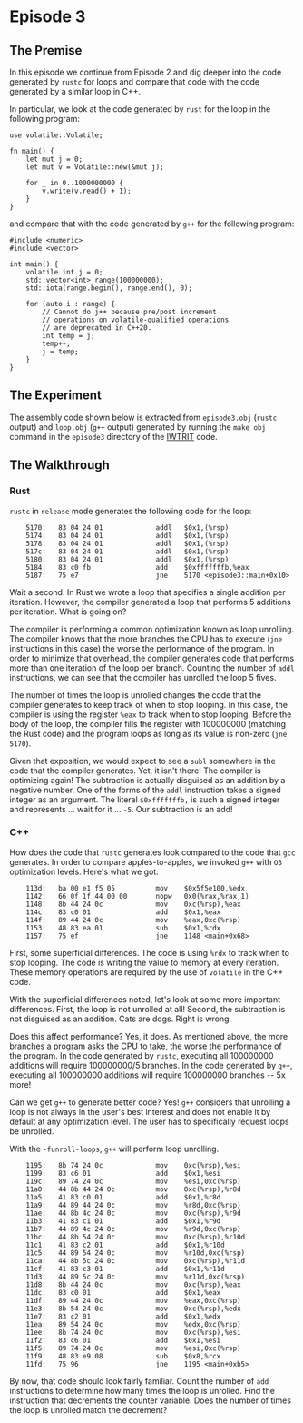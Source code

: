 # Episode 3

## The Premise

In this episode we continue from Episode 2 and dig deeper into the code generated by `rustc` for loops and compare that code with the code generated by a similar loop in C++.

In particular, we look at the code generated by `rust` for the loop in the following program:

```
use volatile::Volatile;

fn main() {
    let mut j = 0;
    let mut v = Volatile::new(&mut j);

    for _ in 0..1000000000 {
        v.write(v.read() + 1);
    }
}
```

and compare that with the code generated by `g++` for the following program:
```
#include <numeric>
#include <vector>

int main() {
	volatile int j = 0;
	std::vector<int> range(100000000);
	std::iota(range.begin(), range.end(), 0);

	for (auto i : range) {
		// Cannot do j++ because pre/post increment
		// operations on volatile-qualified operations
		// are deprecated in C++20.
		int temp = j;
		temp++;
		j = temp;
	}
}
```

## The Experiment

The assembly code shown below is extracted from `episode3.obj` (`rustc` output) and `loop.obj` (`g++` output) generated by running the `make obj` command in the `episode3` directory of the [IWTRIT](http://www.github.com/hawkinsw/iwtrit/) code.

## The Walkthrough

### Rust

`rustc` in `release` mode generates the following code for the loop:
```
    5170:	83 04 24 01          	addl   $0x1,(%rsp)
    5174:	83 04 24 01          	addl   $0x1,(%rsp)
    5178:	83 04 24 01          	addl   $0x1,(%rsp)
    517c:	83 04 24 01          	addl   $0x1,(%rsp)
    5180:	83 04 24 01          	addl   $0x1,(%rsp)
    5184:	83 c0 fb             	add    $0xfffffffb,%eax
    5187:	75 e7                	jne    5170 <episode3::main+0x10>
```

Wait a second. In Rust we wrote a loop that specifies a single addition per iteration. However, the compiler generated a loop that performs 5 additions per iteration. What is going on?

The compiler is performing a common optimization known as loop unrolling. The compiler knows that the more branches the CPU has to execute (`jne` instructions in this case) the worse the performance of the program. In order to minimize that overhead, the compiler generates code that performs more than one iteration of the loop per branch. Counting the number of `addl` instructions, we can see that the compiler has unrolled the loop 5 fives.

The number of times the loop is unrolled changes the code that the compiler generates to keep track of when to stop looping. In this case, the compiler is using the register `%eax` to track when to stop looping. Before the body of the loop, the compiler fills the register with 100000000 (matching the Rust code) and the program loops as long as its value is non-zero (`jne 5170`).

Given that exposition, we would expect to see a `subl` somewhere in the code that the compiler generates. Yet, it isn't there! The compiler is optimizing again! The subtraction is actually disguised as an addition by a negative number. One of the forms of the `addl` instruction takes a signed integer as an argument. The literal `$0xfffffffb,` is such a signed integer and represents ... wait for it ... `-5`. Our subtraction is an add!


### C++

How does the code that `rustc` generates look compared to the code that `gcc` generates. In order to compare apples-to-apples, we invoked `g++` with `O3` optimization levels. Here's what we got:

```
    113d:	ba 00 e1 f5 05       	mov    $0x5f5e100,%edx
    1142:	66 0f 1f 44 00 00    	nopw   0x0(%rax,%rax,1)
    1148:	8b 44 24 0c          	mov    0xc(%rsp),%eax
    114c:	83 c0 01             	add    $0x1,%eax
    114f:	89 44 24 0c          	mov    %eax,0xc(%rsp)
    1153:	48 83 ea 01          	sub    $0x1,%rdx
    1157:	75 ef                	jne    1148 <main+0x68>
```

First, some superficial differences. The code is using `%rdx` to track when to stop looping. The code is writing the value to memory at every iteration. These memory operations are required by the use of `volatile` in the C++ code. 

With the superficial differences noted, let's look at some more important differences.  First, the loop is not unrolled at all! Second, the subtraction is not disguised as an addition. Cats are dogs. Right is wrong.

Does this affect performance? Yes, it does. As mentioned above, the more branches a program asks the CPU to take, the worse the performance of the program. In the code generated by `rustc`, executing all 100000000 additions will require 100000000/5 branches. In the code generated by `g++`, executing all 100000000 additions will require 100000000 branches -- 5x more!

Can we get `g++` to generate better code? Yes! `g++` considers that unrolling a loop is not always in the user's best interest and does not enable it by default at any optimization level. The user has to specifically request loops be unrolled.

With the `-funroll-loops`, `g++` will perform loop unrolling.

```
    1195:	8b 74 24 0c          	mov    0xc(%rsp),%esi
    1199:	83 c6 01             	add    $0x1,%esi
    119c:	89 74 24 0c          	mov    %esi,0xc(%rsp)
    11a0:	44 8b 44 24 0c       	mov    0xc(%rsp),%r8d
    11a5:	41 83 c0 01          	add    $0x1,%r8d
    11a9:	44 89 44 24 0c       	mov    %r8d,0xc(%rsp)
    11ae:	44 8b 4c 24 0c       	mov    0xc(%rsp),%r9d
    11b3:	41 83 c1 01          	add    $0x1,%r9d
    11b7:	44 89 4c 24 0c       	mov    %r9d,0xc(%rsp)
    11bc:	44 8b 54 24 0c       	mov    0xc(%rsp),%r10d
    11c1:	41 83 c2 01          	add    $0x1,%r10d
    11c5:	44 89 54 24 0c       	mov    %r10d,0xc(%rsp)
    11ca:	44 8b 5c 24 0c       	mov    0xc(%rsp),%r11d
    11cf:	41 83 c3 01          	add    $0x1,%r11d
    11d3:	44 89 5c 24 0c       	mov    %r11d,0xc(%rsp)
    11d8:	8b 44 24 0c          	mov    0xc(%rsp),%eax
    11dc:	83 c0 01             	add    $0x1,%eax
    11df:	89 44 24 0c          	mov    %eax,0xc(%rsp)
    11e3:	8b 54 24 0c          	mov    0xc(%rsp),%edx
    11e7:	83 c2 01             	add    $0x1,%edx
    11ea:	89 54 24 0c          	mov    %edx,0xc(%rsp)
    11ee:	8b 74 24 0c          	mov    0xc(%rsp),%esi
    11f2:	83 c6 01             	add    $0x1,%esi
    11f5:	89 74 24 0c          	mov    %esi,0xc(%rsp)
    11f9:	48 83 e9 08          	sub    $0x8,%rcx
    11fd:	75 96                	jne    1195 <main+0xb5>
```

By now, that code should look fairly familiar. Count the number of `add` instructions to determine how many times the loop is unrolled. Find the instruction that decrements the counter variable. Does the number of times the loop is unrolled match the decrement?
